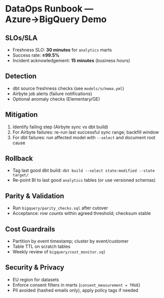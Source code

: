 
# DataOps Runbook — Azure→BigQuery Demo

## SLOs/SLA
- Freshness SLO: **30 minutes** for `analytics` marts
- Success rate: **≥99.5%**
- Incident acknowledgement: **15 minutes** (business hours)

## Detection
- dbt source freshness checks (see `models/schema.yml`)
- Airbyte job alerts (failure notifications)
- Optional anomaly checks (Elementary/GE)

## Mitigation
1. Identify failing step (Airbyte sync vs dbt build)
2. For Airbyte failures: re-run last successful sync range; backfill window
3. For dbt failures: run affected model with `--select` and document root cause

## Rollback
- Tag last good dbt build: `dbt build --select state:modified --state target/`
- Re-point BI to last good `analytics` tables (or use versioned schemas)

## Parity & Validation
- Run `bigquery/parity_checks.sql` after cutover
- Acceptance: row counts within agreed threshold; checksum stable

## Cost Guardrails
- Partition by event timestamp; cluster by event/customer
- Table TTL on scratch tables
- Weekly review of `bigquery/cost_monitor.sql`

## Security & Privacy
- EU region for datasets
- Enforce consent filters in marts (`consent_measurement = TRUE`)
- PII avoided (hashed emails only), apply policy tags if needed
